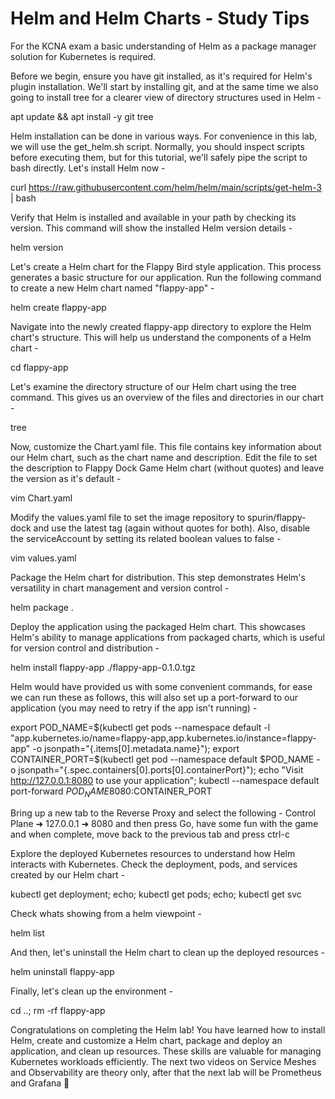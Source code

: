 # Helm and Helm Charts - Study Tips
For the KCNA exam a basic understanding of Helm as a package manager solution for Kubernetes is required.


Before we begin, ensure you have git installed, as it's required for Helm's plugin installation. We'll start by installing git, and at the same time we also going to install tree for a clearer view of directory structures used in Helm -

apt update && apt install -y git tree

Helm installation can be done in various ways. For convenience in this lab, we will use the get_helm.sh script. Normally, you should inspect scripts before executing them, but for this tutorial, we'll safely pipe the script to bash directly. Let's install Helm now -

curl https://raw.githubusercontent.com/helm/helm/main/scripts/get-helm-3 | bash

Verify that Helm is installed and available in your path by checking its version. This command will show the installed Helm version details -

helm version

Let's create a Helm chart for the Flappy Bird style application. This process generates a basic structure for our application. Run the following command to create a new Helm chart named "flappy-app" -

helm create flappy-app

Navigate into the newly created flappy-app directory to explore the Helm chart's structure. This will help us understand the components of a Helm chart -

cd flappy-app

Let's examine the directory structure of our Helm chart using the tree command. This gives us an overview of the files and directories in our chart -

tree

Now, customize the Chart.yaml file. This file contains key information about our Helm chart, such as the chart name and description. Edit the file to set the description to Flappy Dock Game Helm chart (without quotes) and leave the version as it's default -

vim Chart.yaml

Modify the values.yaml file to set the image repository to spurin/flappy-dock and use the latest tag (again without quotes for both). Also, disable the serviceAccount by setting its related boolean values to false -

vim values.yaml

Package the Helm chart for distribution. This step demonstrates Helm's versatility in chart management and version control -

helm package .

Deploy the application using the packaged Helm chart. This showcases Helm's ability to manage applications from packaged charts, which is useful for version control and distribution -

helm install flappy-app ./flappy-app-0.1.0.tgz

Helm would have provided us with some convenient commands, for ease we can run these as follows, this will also set up a port-forward to our application (you may need to retry if the app isn't running) -

export POD_NAME=$(kubectl get pods --namespace default -l "app.kubernetes.io/name=flappy-app,app.kubernetes.io/instance=flappy-app" -o jsonpath="{.items[0].metadata.name}"); export CONTAINER_PORT=$(kubectl get pod --namespace default $POD_NAME -o jsonpath="{.spec.containers[0].ports[0].containerPort}"); echo "Visit http://127.0.0.1:8080 to use your application"; kubectl --namespace default port-forward $POD_NAME 8080:$CONTAINER_PORT

Bring up a new tab to the Reverse Proxy and select the following - Control Plane ➜ 127.0.0.1 ➜ 8080 and then press Go, have some fun with the game and when complete, move back to the previous tab and press ctrl-c

Explore the deployed Kubernetes resources to understand how Helm interacts with Kubernetes. Check the deployment, pods, and services created by our Helm chart -

kubectl get deployment; echo; kubectl get pods; echo; kubectl get svc

Check whats showing from a helm viewpoint -

helm list

And then, let's uninstall the Helm chart to clean up the deployed resources -

helm uninstall flappy-app

Finally, let's clean up the environment -

cd ..; rm -rf flappy-app

Congratulations on completing the Helm lab! You have learned how to install Helm, create and customize a Helm chart, package and deploy an application, and clean up resources. These skills are valuable for managing Kubernetes workloads efficiently. The next two videos on Service Meshes and Observability are theory only, after that the next lab will be Prometheus and Grafana 🚀